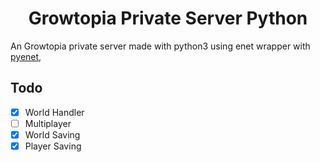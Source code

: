 <h1 align="center">Growtopia Private Server Python</h1>

An Growtopia private server made with python3 using enet wrapper with [pyenet](https://github.com/aresch/pyenet),

## Todo
- [X] World Handler
- [ ] Multiplayer
- [X] World Saving
- [X] Player Saving
